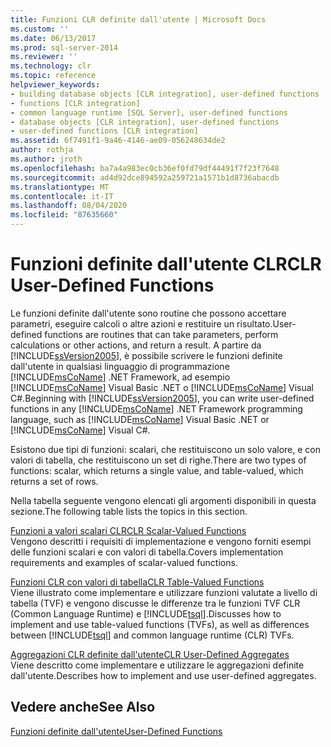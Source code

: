 ```yaml
---
title: Funzioni CLR definite dall'utente | Microsoft Docs
ms.custom: ''
ms.date: 06/13/2017
ms.prod: sql-server-2014
ms.reviewer: ''
ms.technology: clr
ms.topic: reference
helpviewer_keywords:
- building database objects [CLR integration], user-defined functions
- functions [CLR integration]
- common language runtime [SQL Server], user-defined functions
- database objects [CLR integration], user-defined functions
- user-defined functions [CLR integration]
ms.assetid: 6f7491f1-9a46-4146-ae09-056248634de2
author: rothja
ms.author: jroth
ms.openlocfilehash: ba7a4a983ec0cb36ef0fd79df44491f7f23f7648
ms.sourcegitcommit: ad4d92dce894592a259721a1571b1d8736abacdb
ms.translationtype: MT
ms.contentlocale: it-IT
ms.lasthandoff: 08/04/2020
ms.locfileid: "87635660"
---
```

# <a name="clr-user-defined-functions"></a><span data-ttu-id="086cd-102">Funzioni definite dall'utente CLR</span><span class="sxs-lookup"><span data-stu-id="086cd-102">CLR User-Defined Functions</span></span>
  <span data-ttu-id="086cd-103">Le funzioni definite dall'utente sono routine che possono accettare parametri, eseguire calcoli o altre azioni e restituire un risultato.</span><span class="sxs-lookup"><span data-stu-id="086cd-103">User-defined functions are routines that can take parameters, perform calculations or other actions, and return a result.</span></span> <span data-ttu-id="086cd-104">A partire da [!INCLUDE[ssVersion2005](../../includes/ssversion2005-md.md)], è possibile scrivere le funzioni definite dall'utente in qualsiasi linguaggio di programmazione [!INCLUDE[msCoName](../../includes/msconame-md.md)] .NET Framework, ad esempio [!INCLUDE[msCoName](../../includes/msconame-md.md)] Visual Basic .NET o [!INCLUDE[msCoName](../../includes/msconame-md.md)] Visual C#.</span><span class="sxs-lookup"><span data-stu-id="086cd-104">Beginning with [!INCLUDE[ssVersion2005](../../includes/ssversion2005-md.md)], you can write user-defined functions in any [!INCLUDE[msCoName](../../includes/msconame-md.md)] .NET Framework programming language, such as [!INCLUDE[msCoName](../../includes/msconame-md.md)] Visual Basic .NET or [!INCLUDE[msCoName](../../includes/msconame-md.md)] Visual C#.</span></span>  
  
 <span data-ttu-id="086cd-105">Esistono due tipi di funzioni: scalari, che restituiscono un solo valore, e con valori di tabella, che restituiscono un set di righe.</span><span class="sxs-lookup"><span data-stu-id="086cd-105">There are two types of functions: scalar, which returns a single value, and table-valued, which returns a set of rows.</span></span>  
  
 <span data-ttu-id="086cd-106">Nella tabella seguente vengono elencati gli argomenti disponibili in questa sezione.</span><span class="sxs-lookup"><span data-stu-id="086cd-106">The following table lists the topics in this section.</span></span>  
  
 [<span data-ttu-id="086cd-107">Funzioni a valori scalari CLR</span><span class="sxs-lookup"><span data-stu-id="086cd-107">CLR Scalar-Valued Functions</span></span>](clr-scalar-valued-functions.md)  
 <span data-ttu-id="086cd-108">Vengono descritti i requisiti di implementazione e vengono forniti esempi delle funzioni scalari e con valori di tabella.</span><span class="sxs-lookup"><span data-stu-id="086cd-108">Covers implementation requirements and examples of scalar-valued functions.</span></span>  
  
 [<span data-ttu-id="086cd-109">Funzioni CLR con valori di tabella</span><span class="sxs-lookup"><span data-stu-id="086cd-109">CLR Table-Valued Functions</span></span>](clr-table-valued-functions.md)  
 <span data-ttu-id="086cd-110">Viene illustrato come implementare e utilizzare funzioni valutate a livello di tabella (TVF) e vengono discusse le differenze tra le funzioni TVF CLR (Common Language Runtime) e [!INCLUDE[tsql](../../includes/tsql-md.md)].</span><span class="sxs-lookup"><span data-stu-id="086cd-110">Discusses how to implement and use table-valued functions (TVFs), as well as differences between [!INCLUDE[tsql](../../includes/tsql-md.md)] and common language runtime (CLR) TVFs.</span></span>  
  
 [<span data-ttu-id="086cd-111">Aggregazioni CLR definite dall'utente</span><span class="sxs-lookup"><span data-stu-id="086cd-111">CLR User-Defined Aggregates</span></span>](clr-user-defined-aggregates.md)  
 <span data-ttu-id="086cd-112">Viene descritto come implementare e utilizzare le aggregazioni definite dall'utente.</span><span class="sxs-lookup"><span data-stu-id="086cd-112">Describes how to implement and use user-defined aggregates.</span></span>  
  
## <a name="see-also"></a><span data-ttu-id="086cd-113">Vedere anche</span><span class="sxs-lookup"><span data-stu-id="086cd-113">See Also</span></span>  
 [<span data-ttu-id="086cd-114">Funzioni definite dall'utente</span><span class="sxs-lookup"><span data-stu-id="086cd-114">User-Defined Functions</span></span>](../user-defined-functions/user-defined-functions.md)  
  
  

